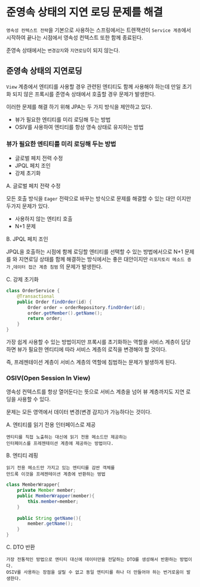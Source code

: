 # 준영속 상태의 지연 로딩 문제를 해결

`영속성 컨텍스트 전략`을 기본으로 사용하는 스프링에서는 트렌잭션이 `Service 계층`에서 시작하여 끝나는 시점에서 영속성 컨텍스트 또한 함께 종료된다.

준영속 상태에서는 `변경감지`와 `지연로딩`이 되지 않는다.

## 준영속 상태의 지연로딩
`View` 계층에서 엔티티를 사용할 경우 관련된 엔티티도 함께 사용해야 하는데 만일 초기화 되지 않은 프록시를 준영속 상태에서 호출할 경우 문제가 발생한다.

이러한 문제를 해결 하기 위해 JPA는 두 가지 방식을 제안하고 있다.

- 뷰가 필요한 엔티티를 미리 로딩해 두는 방법
- OSIV를 사용하여 엔티티를 항상 영속 상태로 유지하는 방법

### 뷰가 필요한 엔티티를 미리 로딩해 두는 방법

- 글로벌 페치 전력 수정
- JPQL 페치 조인
- 강제 초기화

A. 글로벌 페치 전략 수정

모든 호출 방식을 `Eager` 전략으로 바꾸는 방식으로 문제를 해결할 수 있는 대안 이지만 두가지 문제가 있다.
- 사용하지 않는 엔티티 호출
- N+1 문제

B. JPQL 페치 조인

JPQL을 호출하는 시점에 함께 로딩할 엔티티를 선택할 수 있는 방법에서으로 N+1 문제를 와 지연로딩 상태를 함께 해결하는 방식에서는
좋은 대안이지만 `리포지토리 메소드 증가` ,`데이터 접근 계층 침범` 의 문제가 발생한다.

C. 강제 초기화

```java
class OrderService {
    @Transactional
    public Order findOrder(id) {
        Order order = orderRepository.findOrder(id);
        order.getMember().getName();
        return order;
    }
}
```

가장 쉽게 사용할 수 있는 방법이지만 프록시를 초기화하는 역할을 서비스 계층이 담당하면 
뷰가 필요한 엔티티에 따라 서비스 계층의 로직을 변경해야 할 것이다.

즉, 프레젠테이션 계층이 서비스 계층의 역할에 침범하는 문제가 발생하게 된다.


### OSIV(Open Session In View)

영속성 컨텍스트를 항상 열어둔다는 뜻으로 서비스 계층을 넘어 뷰 계층까지도 지연 로딩을 사용할 수 있다.

문제는 모든 영역에서 데이터 변경(변경 감지)가 가능하다는 것이다.

A. 엔티티를 읽기 전용 인터페이스로 제공

    엔티티를 직접 노출하는 대신에 읽기 전용 메소드만 제공하는 
    인터페이스를 프레젠테이션 계층에 제공하는 방법이다.

B. 엔티티 레핑

    읽기 전용 메소드만 가지고 있는 엔티티를 감싼 객체를 
    만드록 이것을 프레젠테이션 계층에 반환하는 벙법

```java
class MemberWrapper{
    private Member member;
    public MemberWrapper(member){
        this.member=member;
    }
    
    public String getName(){
        member.getName();
    }
}
```

C. DTO 반환
    
    가장 전통적인 방법으로 엔티티 대신에 데이터만을 전달하는 DTO를 생성해서 반환하는 방법이다.
    OSIV를 사용하는 장점을 살릴 수 없고 동일 엔티티를 하나 더 만들어야 하는 번거로움이 발생한다.
